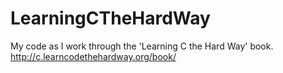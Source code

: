 LearningCTheHardWay
===================

My code as I work through the 'Learning C the Hard Way' book.
http://c.learncodethehardway.org/book/
